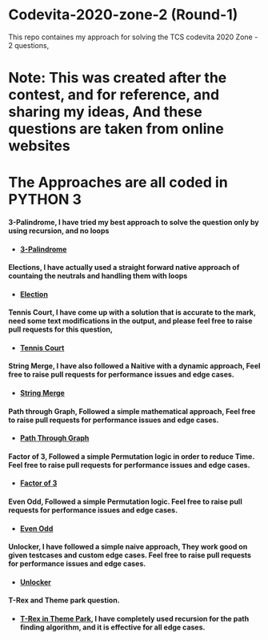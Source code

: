 # Codevita-2020-zone-2 (Round-1)
This repo containes my approach for solving the TCS codevita 2020 Zone - 2 questions,
# Note: This was created after the contest, and for reference, and sharing my ideas, And these questions are taken from online websites

# The Approaches are all coded in PYTHON 3

#### 3-Palindrome, I have tried my best approach to solve the question only by using recursion, and no loops
 - #### [3-Palindrome](https://github.com/saran-surya/Codevita-2020-zone-2/tree/master/3%20Palindrome)

#### Elections, I have actually used a straight forward native approach of countaing the neutrals and handling them with loops
 - #### [Election](https://github.com/saran-surya/Codevita-2020-zone-2/tree/master/elections)

#### Tennis Court, I have come up with a solution that is accurate to the mark, need some text modifications in the output, and please feel free to raise pull requests for this question,
 - #### [Tennis Court](https://github.com/saran-surya/Codevita-2020-zone-2/tree/master/tennis_court)

#### String Merge, I have also followed a Naitive with a dynamic approach, Feel free to raise pull requests for performance issues and edge cases.
 - #### [String Merge](https://github.com/saran-surya/Codevita-2020-zone-2/tree/master/string_merge)

#### Path through Graph, Followed a simple mathematical approach, Feel free to raise pull requests for performance issues and edge cases.
 - #### [Path Through Graph](https://github.com/saran-surya/Codevita-2020-zone-2/tree/master/path_through_graph)

#### Factor of 3, Followed a simple Permutation logic in order to reduce Time.  Feel free to raise pull requests for performance issues and edge cases.
 - #### [Factor of 3](https://github.com/saran-surya/Codevita-2020-zone-2/tree/master/factor_of_3)

#### Even Odd, Followed a simple Permutation logic.  Feel free to raise pull requests for performance issues and edge cases.
 - #### [Even Odd](https://github.com/saran-surya/Codevita-2020-zone-2/tree/master/even_odd)

#### Unlocker, I have followed a simple naive approach, They work good on given testcases and custom edge cases.  Feel free to raise pull requests for performance issues and edge cases.
 - #### [Unlocker](https://github.com/saran-surya/Codevita-2020-zone-2/tree/master/unlocker)

#### T-Rex and Theme park question.
 - #### [T-Rex in Theme Park](https://github.com/saran-surya/Codevita-2020-zone-2/tree/master/theme_park), I have completely used recursion for the path finding algorithm, and it is effective for all edge cases.
